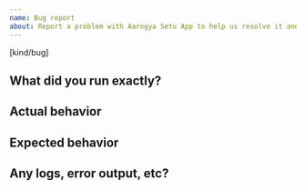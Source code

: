 ```yaml
---
name: Bug report
about: Report a problem with Aarogya Setu App to help us resolve it and improve
---
```

[kind/bug]

<!--

Welcome! - We kindly ask you to:

  1. Fill out the issue template below 

Thanks for understanding, and for contributing to the project!

-->

## What did you run exactly?


## Actual behavior


## Expected behavior


## Any logs, error output, etc?

